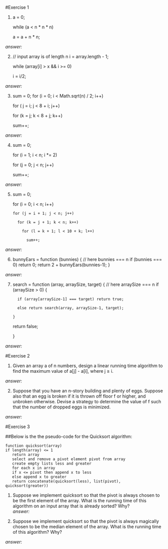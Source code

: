 #Exercise 1

1.   
    a = 0;  

    while (a < n * n * n)  

    a = a + n * n;   


_answer:_  

2.  
    // input array is of length n i = array.length - 1;  

    while (array[i] > x && i >= 0)  

    i = i/2;   


_answer:_  

3.  
    sum = 0;
    for (i = 0; i < Math.sqrt(n) / 2; i++)  

    for ( j = i; j < 8 + i; j++)  

    for (k = j; k < 8 + j; k++)  

    sum++;  


_answer:_  

4.  
    sum = 0;  

    for (i = 1; i < n; i *= 2)  

    for (j = 0; j < n; j++)  

    sum++;   


_answer:_  

5.  
    sum = 0;  

    for (i = 0; i < n; i++)  

       for (j = i + 1; j < n; j++)  

         for (k = j + 1; k < n; k++)  

           for (l = k + 1; l < 10 + k; l++)  

             sum++;   


_answer:_ 

6.  
    bunnyEars = function (bunnies) { // here bunnies === n if (bunnies === 0) return 0;
    return 2 + bunnyEars(bunnies-1);
    }  


_answer:_  

7.  
    search = function (array, arraySize, target) { // here arraySize === n if (arraySize > 0) {  

         if (array[arraySize-1] === target) return true;  

         else return search(array, arraySize-1, target);  

       }  

      return false;  

     }   


_answer:_   

#Exercise 2  


1. Given an array a of n numbers, design a linear running time algorithm to find the maximum value of a[j] - a[i], where j ≥ i.  

_answer:_  

2. Suppose that you have an n-story building and plenty of eggs. Suppose also that an egg is broken if it is thrown off floor f or higher, and unbroken otherwise. Devise a strategy to determine the value of f such that the number of dropped eggs is minimized.  

_answer:_  

#Exercise 3

##Below is the the pseudo-code for the Quicksort algorithm:

    function quicksort(array)
    if length(array) <= 1
       return array  
       select and remove a pivot element pivot from array  
       create empty lists less and greater  
       for each x in array  
       if x <= pivot then append x to less  
       else append x to greater  
       return concatenate(quicksort(less), list(pivot), quicksort(greater))    

   1. Suppose we implement quicksort so that the pivot is always chosen to be the first element of the array. What is the running time of this algorithm on an input array that is already sorted? Why?  
   _answer:_  

   2. Suppose we implement quicksort so that the pivot is always magically chosen to be the median element of the array. What is the running time of this algorithm? Why?  

   _answer:_  





